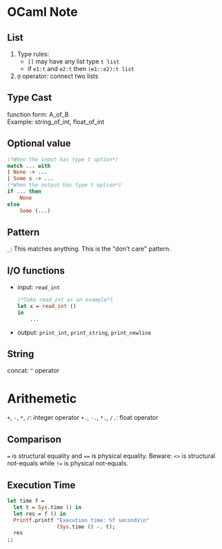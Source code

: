 # OCaml Note

## List
1. Type rules:
    * `[]` may have any list type `t list`
    * if `e1:t` and `e2:t` then `(e1::e2):t list`
2. `@` operator: connect two lists

## Type Cast
function form: A_of_B </br>
Example: string_of_int, float_of_int

## Optional value
```ml
(*When the input has type t option*)
match ... with
| None -> ...
| Some s -> ...
(*When the output has type t option*)
if ... then
    None
else
    Some (...)
```

## Pattern
`_`: This matches anything. This is the "don't care" pattern.

## I/O functions
* input: `read_int`
    ```ml
    (*Take read_int as an example*)
    let x = read_int ()
    in
        ...
    ```
* output: `print_int`, `print_string`, `print_newline`

## String
concat: `^` operator

# Arithemetic
`+`, `-`, `*`, `/`: integer operator
`+.`, `-.`, `*.`, `/.`: float operator

## Comparison
`=` is structural equality and `==` is physical equality. Beware: `<>` is structural not-equals while `!=` is physical not-equals.

## Execution Time
```ml
let time f =
  let t = Sys.time () in
  let res = f () in
  Printf.printf "Execution time: %f seconds\n"
                (Sys.time () -. t);
  res
;;
```